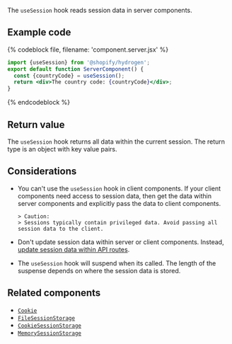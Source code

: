 <!-- This file is generated from source code in the Shopify/hydrogen repo. Edit the files in /packages/hydrogen/src/foundation/useServerState and run 'yarn generate-docs' at the root of this repo. For more information, refer to https://github.com/Shopify/shopify-dev/blob/main/content/internal/operations/reference-docs/hydrogen.md. -->

The `useSession` hook reads session data in server components.

## Example code

{% codeblock file, filename: 'component.server.jsx' %}

```jsx
import {useSession} from '@shopify/hydrogen';
export default function ServerComponent() {
  const {countryCode} = useSession();
  return <div>The country code: {countryCode}</div>;
}
```

{% endcodeblock %}

## Return value

The `useSession` hook returns all data within the current session. The return type is an object with key value pairs.

## Considerations

- You can't use the `useSession` hook in client components. If your client components need access to session data, then get the data within server components and explicitly pass the data to client components.

      > Caution:
      > Sessions typically contain privileged data. Avoid passing all session data to the client.

- Don't update session data within server or client components. Instead, [update session data within API routes](/custom-storefronts/hydrogen/framework/sessions#reading-and-updating-session-data).
- The `useSession` hook will suspend when its called. The length of the suspense depends on where the session data is stored.

## Related components

- [`Cookie`](/api/hydrogen/components/framework/cookie)
- [`FileSessionStorage`](/api/hydrogen/components/framework/filesessionstorage)
- [`CookieSessionStorage`](/api/hydrogen/components/framework/cookiesessionstorage)
- [`MemorySessionStorage`](/api/hydrogen/components/framework/memorysessionstorage)

